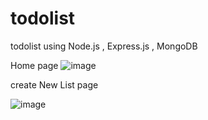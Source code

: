 # todolist 

todolist using Node.js , Express.js , MongoDB 

Home page 
![image](https://user-images.githubusercontent.com/59315014/222129702-43f3d08d-13e7-42ae-9707-71c44769ea3a.png)

create New List page 

![image](https://user-images.githubusercontent.com/59315014/222130076-be13527d-8075-44a0-9ad3-40ad1a239292.png)

